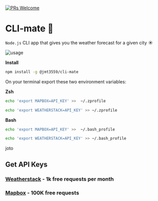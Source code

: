 [![PRs Welcome](https://img.shields.io/badge/PRs-welcome-brightgreen.svg?style=flat-square)](https://github.com/jmtellez/Weather-CLI/issues)&nbsp;

# CLI-mate :sunrise:

`Node.js` CLI app that gives you the weather forecast for a given city :sunny:

![usage](img/usage.png)

**Install**
```bash
npm install -g @jmt3559/cli-mate
```

On your terminal export these two environment variables:

**Zsh**
```bash 
echo 'export MAPBOX=API_KEY' >>  ~/.zprofile

echo 'export WEATHERSTACK=API_KEY' >> ~/.zprofile
```

**Bash**
```bash
echo 'export MAPBOX=API_KEY' >>  ~/.bash_profile

echo 'export WEATHERSTACK=API_KEY' >> ~/.bash_profile
```
joto
## Get API Keys
### [Weatherstack](https://weatherstack.com/) - 1k free requests per month

### [Mapbox](https://docs.mapbox.com/) - 100K free requests
